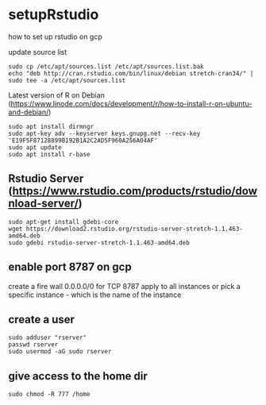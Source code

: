 # setupRstudio
how to set up rstudio on gcp

update source list

```
sudo cp /etc/apt/sources.list /etc/apt/sources.list.bak
echo "deb http://cran.rstudio.com/bin/linux/debian stretch-cran34/" | sudo tee -a /etc/apt/sources.list
```
Latest version of R on Debian
(https://www.linode.com/docs/development/r/how-to-install-r-on-ubuntu-and-debian/)

```
sudo apt install dirmngr
sudo apt-key adv --keyserver keys.gnupg.net --recv-key 'E19F5F87128899B192B1A2C2AD5F960A256A04AF'
sudo apt update
sudo apt install r-base
```

## Rstudio Server (https://www.rstudio.com/products/rstudio/download-server/)

```
sudo apt-get install gdebi-core
wget https://download2.rstudio.org/rstudio-server-stretch-1.1.463-amd64.deb
sudo gdebi rstudio-server-stretch-1.1.463-amd64.deb
```

## enable port 8787 on gcp

create a fire wall 0.0.0.0/0 for TCP 8787
apply to all instances or pick a specific instance - which is the name of the instance 

## create a user 
```
sudo adduser "rserver"
passwd rserver 
sudo usermod -aG sudo rserver
```
## give access to the home dir
```
sudo chmod -R 777 /home 
```
